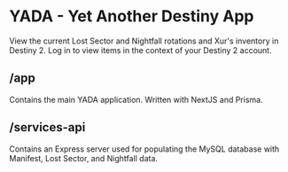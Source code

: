 # YADA - Yet Another Destiny App

View the current Lost Sector and Nightfall rotations and Xur's inventory in Destiny 2. Log in to view items in the context of your Destiny 2 account.

## /app

Contains the main YADA application. Written with NextJS and Prisma.

## /services-api

Contains an Express server used for populating the MySQL database with Manifest, Lost Sector, and Nightfall data.
